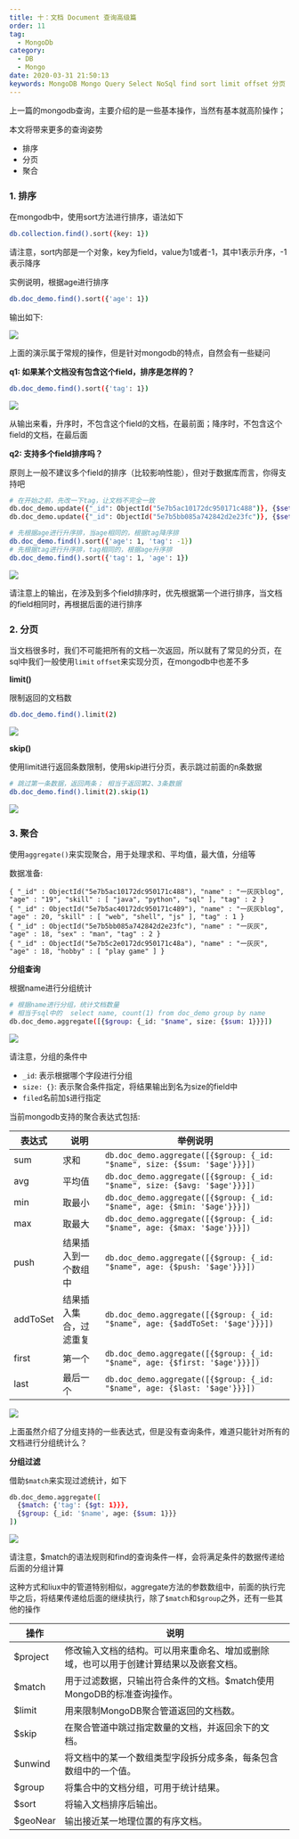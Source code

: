 ```yaml
---
title: 十：文档 Document 查询高级篇
order: 11
tag: 
  - MongoDb
category: 
  - DB
  - Mongo
date: 2020-03-31 21:50:13
keywords: MongoDB Mongo Query Select NoSql find sort limit offset 分页 聚合 排序
---
```



上一篇的mongodb查询，主要介绍的是一些基本操作，当然有基本就高阶操作；

本文将带来更多的查询姿势

- 排序
- 分页
- 聚合

<!-- more -->

### 1. 排序

在mongodb中，使用sort方法进行排序，语法如下

```bash
db.collection.find().sort({key: 1})
```

请注意，sort内部是一个对象，key为field，value为1或者-1，其中1表示升序，-1表示降序

实例说明，根据age进行排序

```bash
db.doc_demo.find().sort({'age': 1})
```

输出如下:

![](/imgs/200331/00.jpg)


上面的演示属于常规的操作，但是针对mongodb的特点，自然会有一些疑问

**q1: 如果某个文档没有包含这个field，排序是怎样的？**

```bash
db.doc_demo.find().sort({'tag': 1})
```

![](/imgs/200331/01.jpg)

从输出来看，升序时，不包含这个field的文档，在最前面；降序时，不包含这个field的文档，在最后面


**q2: 支持多个field排序吗？**

原则上一般不建议多个field的排序（比较影响性能），但对于数据库而言，你得支持吧

```bash
# 在开始之前，先改一下tag，让文档不完全一致
db.doc_demo.update({"_id": ObjectId("5e7b5ac10172dc950171c488")}, {$set: {'tag': 2}})
db.doc_demo.update({"_id": ObjectId("5e7b5bb085a742842d2e23fc")}, {$set: {'tag': 2}})

# 先根据age进行升序排，当age相同的，根据tag降序排
db.doc_demo.find().sort({'age': 1, 'tag': -1})
# 先根据tag进行升序排，tag相同的，根据age升序排
db.doc_demo.find().sort({'tag': 1, 'age': 1})
```

![](/imgs/200331/02.jpg)


请注意上的输出，在涉及到多个field排序时，优先根据第一个进行排序，当文档的field相同时，再根据后面的进行排序


### 2. 分页

当文档很多时，我们不可能把所有的文档一次返回，所以就有了常见的分页，在sql中我们一般使用`limit` `offset`来实现分页，在mongodb中也差不多

**limit()**

限制返回的文档数

```bash
db.doc_demo.find().limit(2)
```

![](/imgs/200331/03.jpg)

**skip()**

使用limit进行返回条数限制，使用skip进行分页，表示跳过前面的n条数据

```bash
# 跳过第一条数据，返回两条； 相当于返回第2、3条数据
db.doc_demo.find().limit(2).skip(1)
```
![](/imgs/200331/04.jpg)

### 3. 聚合

使用`aggregate()`来实现聚合，用于处理求和、平均值，最大值，分组等

数据准备:

```
{ "_id" : ObjectId("5e7b5ac10172dc950171c488"), "name" : "一灰灰blog", "age" : "19", "skill" : [ "java", "python", "sql" ], "tag" : 2 }
{ "_id" : ObjectId("5e7b5ac40172dc950171c489"), "name" : "一灰灰blog", "age" : 20, "skill" : [ "web", "shell", "js" ], "tag" : 1 }
{ "_id" : ObjectId("5e7b5bb085a742842d2e23fc"), "name" : "一灰灰", "age" : 18, "sex" : "man", "tag" : 2 }
{ "_id" : ObjectId("5e7b5c2e0172dc950171c48a"), "name" : "一灰灰", "age" : 18, "hobby" : [ "play game" ] }
```

**分组查询**

根据name进行分组统计

```bash
# 根据name进行分组，统计文档数量
# 相当于sql中的  select name, count(1) from doc_demo group by name
db.doc_demo.aggregate([{$group: {_id: "$name", size: {$sum: 1}}}])
```

![](/imgs/200331/05.jpg)

请注意，分组的条件中

- `_id`: 表示根据哪个字段进行分组
- `size: {}`: 表示聚合条件指定，将结果输出到名为size的field中
- `filed`名前加`$`进行指定

当前mongodb支持的聚合表达式包括:

| 表达式 | 说明 | 举例说明|
| --- | ---- | --- |
| sum | 求和 | `db.doc_demo.aggregate([{$group: {_id: "$name", size: {$sum: '$age'}}}])`
| avg | 平均值 | `db.doc_demo.aggregate([{$group: {_id: "$name", size: {$avg: '$age'}}}])`|
| min | 取最小 | `db.doc_demo.aggregate([{$group: {_id: "$name", age: {$min: '$age'}}}])`|
| max | 取最大 | `db.doc_demo.aggregate([{$group: {_id: "$name", age: {$max: '$age'}}}])`|
| push | 结果插入到一个数组中| `db.doc_demo.aggregate([{$group: {_id: "$name", age: {$push: '$age'}}}])`|
| addToSet | 结果插入集合，过滤重复| `db.doc_demo.aggregate([{$group: {_id: "$name", age: {$addToSet: '$age'}}}])` |
| first | 第一个 | `db.doc_demo.aggregate([{$group: {_id: "$name", age: {$first: '$age'}}}])` |
| last | 最后一个 | `db.doc_demo.aggregate([{$group: {_id: "$name", age: {$last: '$age'}}}])` |


![](/imgs/200331/06.jpg)

上面虽然介绍了分组支持的一些表达式，但是没有查询条件，难道只能针对所有的文档进行分组统计么？

**分组过滤**

借助`$match`来实现过滤统计，如下

```bash
db.doc_demo.aggregate([
  {$match: {'tag': {$gt: 1}}}, 
  {$group: {_id: '$name', age: {$sum: 1}}}
])
```

![](/imgs/200331/07.jpg)

请注意，$match的语法规则和find的查询条件一样，会将满足条件的数据传递给后面的分组计算


这种方式和liux中的管道特别相似，aggregate方法的参数数组中，前面的执行完毕之后，将结果传递给后面的继续执行，除了`$match`和`$group`之外，还有一些其他的操作

| 操作 | 说明 |
| --- | --- |
| $project | 修改输入文档的结构。可以用来重命名、增加或删除域，也可以用于创建计算结果以及嵌套文档。
| $match | 用于过滤数据，只输出符合条件的文档。$match使用MongoDB的标准查询操作。
| $limit | 用来限制MongoDB聚合管道返回的文档数。
| $skip | 在聚合管道中跳过指定数量的文档，并返回余下的文档。
| $unwind | 将文档中的某一个数组类型字段拆分成多条，每条包含数组中的一个值。
| $group | 将集合中的文档分组，可用于统计结果。
| $sort | 将输入文档排序后输出。
| $geoNear | 输出接近某一地理位置的有序文档。
